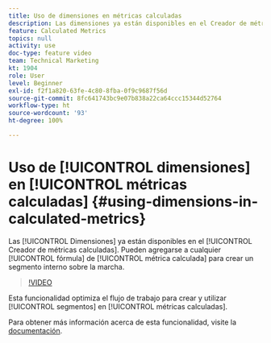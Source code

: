 ```yaml
---
title: Uso de dimensiones en métricas calculadas
description: Las dimensiones ya están disponibles en el Creador de métricas calculadas. Se pueden agregar a cualquier fórmula de métrica calculada para crear un segmento interno sobre la marcha.
feature: Calculated Metrics
topics: null
activity: use
doc-type: feature video
team: Technical Marketing
kt: 1904
role: User
level: Beginner
exl-id: f2f1a820-63fe-4c80-8fba-0f9c9687f56d
source-git-commit: 8fc641743bc9e07b838a22ca64ccc15344d52764
workflow-type: ht
source-wordcount: '93'
ht-degree: 100%

---
```


# Uso de [!UICONTROL dimensiones] en [!UICONTROL métricas calculadas] {#using-dimensions-in-calculated-metrics}

Las [!UICONTROL Dimensiones] ya están disponibles en el [!UICONTROL Creador de métricas calculadas]. Pueden agregarse a cualquier [!UICONTROL fórmula] de [!UICONTROL métrica calculada] para crear un segmento interno sobre la marcha.

>[!VIDEO](https://video.tv.adobe.com/v/23723/?quality=12&learn=on)

Esta funcionalidad optimiza el flujo de trabajo para crear y utilizar [!UICONTROL segmentos] en [!UICONTROL métricas calculadas].

Para obtener más información acerca de esta funcionalidad, visite la [documentación](https://experienceleague.adobe.com/docs/analytics/components/calculated-metrics/calcmetrics-workflow/cm-build-metrics.html?lang=es).
